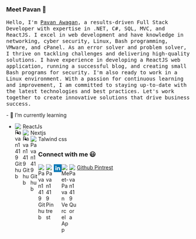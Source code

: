 ### Meet Pavan 👋

<p>
  <!-- <img src="https://raw.githubusercontent.com/coderjojo/coderjojo/master/img/github.gif" width=100>
  <br><br> -->
  <samp>
   Hello, I'm <a href="https://meet-pavan.vercel.app/" >Pavan Awagan</a>, a results-driven Full Stack Developer with expertise in .NET, C#, SQL, MVC, and ReactJS. I excel in web development and have knowledge in networking, cyber security, Linux, Bash programming, VMware, and cPanel. As an error solver and problem solver, I thrive on tackling challenges and delivering high-quality solutions. I have experience in developing a ReactJS web application, running a successful blog, and creating small Bash programs for security. I'm also ready to work in a Linux environment. With a passion for continuous learning and improvement, I am committed to staying up-to-date with the latest technologies and best practices. Let's work together to create innovative solutions that drive business success.
  </samp>
</p>
- 🌱 I’m currently learning 
<ul>

<li> ReactJs <img align="left" alt="Pavan1419 Github" width="21px" src="https://cdn.freebiesupply.com/logos/large/2x/react-1-logo-png-transparent.png" />
<li>Nextjs <img align="left" alt="Pavan1419 Github" width="21px" src="https://www.svgrepo.com/show/354113/nextjs-icon.svg" />
<li>Talwind css <img align="left" alt="Pavan1419 Github" width="21px" src="https://res.cloudinary.com/arcjet-media/image/upload/v1608734952/z8hzeszc9eb3sp3vp3qc.jpg" />

</ul>

### Connect with me :smiley:

<a href="https://github.com/pavan1419">
<img align="left" alt="Pavan1419 Github" width="21px" src="https://cdn.pixabay.com/photo/2022/01/30/13/33/github-6980894_1280.png" />Github
</a>
<a href="https://pin.it/SMX68VI">Pintrest
<img align="left" alt="Pavan1419 Pintrest" width="21px" src="https://upload.wikimedia.org/wikipedia/commons/0/08/Pinterest-logo.png" />
</a>
<a href="https://www.linkedin.com/in/pavan-awagan-891476153/">
<img align="left" alt="Pavan Awagan Linkdin" width="21px" src="https://raw.githubusercontent.com/edent/SuperTinyIcons/099dc12b59179d07d534069bc8551718f786d91a/images/svg/linkedin.svg" /></a>
<a href="https://meet-pavan.vercel.app/">
<img align="left" alt="Meet-Pavan Vercel App" width="21px" src="https://static.wikia.nocookie.net/logopedia/images/a/a7/Vercel_favicon.svg/revision/latest?cb=20221026155821" />
</a>

<!-- <a href="https://medium.com/@mail2vedj">
  <img align="left" alt="Vedant Jajoo Medium" width="21px" src="https://raw.githubusercontent.com/edent/SuperTinyIcons/099dc12b59179d07d534069bc8551718f786d91a/images/svg/medium.svg" />
</a> -->
<a href="https://www.quora.com/profile/Pavan1419">
  <img align="left" alt="Pavan1419 Quora" width="21px" src="https://raw.githubusercontent.com/FortAwesome/Font-Awesome/1147d199a35293b391152ee85e2d30988439157f/svgs/brands/quora.svg" />
</a><br/><br/>
<p align="center">
<!--<img alt="spotify" width="235px" src="https://spotify-github-profile.vercel.app/api/view?uid=315az42hka7jwtwpck3polrmtvwa&cover_image=false" /> -->
</p>
<br/><br/>

<!--  ![visitors](https://visitor-badge.glitch.me/badge?page_id=coderjojo/coderjojo) -->

<!-- ![ViewCount](https://views.whatilearened.today/views/github/coderjojo/views.svg) -->

<!--
**pavan1419/pavan1419** is a ✨ _special_ ✨ repository because its `README.md` (this file) appears on your GitHub profile.

Here are some ideas to get you started:

- 🔭 I’m currently working on ...
- 🌱 I’m currently learning ...
- 👯 I’m looking to collaborate on ...
- 🤔 I’m looking for help with ...
- 💬 Ask me about ...
- 📫 How to reach me: ...
- 😄 Pronouns: ...
- ⚡ Fun fact: ...
-->
